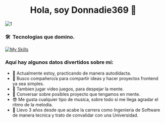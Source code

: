 <h1 align="center">Hola, soy Donnadie369 👋</h1>

![1](https://github.com/user-attachments/assets/308a234c-a69c-4e70-9144-07ab3e4e89a3)

### 🛠 &nbsp;Tecnologias que domino.
[![My Skills](https://skillicons.dev/icons?i=vscode,html,css,tailwind,bootstrap,js,ts,nodejs,react,vite,git,github)](https://skillicons.dev)

<h3> Aquí hay algunos datos divertidos sobre mí:</h3>

- 🔭 Actualmente estoy, practicando de manera autodidacta.
- 👯 Busco compañero/a para compartir ideas y hacer proyectos frontend ya sea simples.
- 👾 Tambien jugar video juegos, para despejar la mente.
- 💬 Conversar sobre posibles proyecto que tengamos en mente.
- 😎 Me gusta cualquier tipo de musica, sobre todo si me llega agradar el ritmo de la melodia.
- 🌱 Llevo 3 años desde que acabe la carrera como Ingenieria de Software de manera tecnica y trato de convalidar con una Universidad.

<!--
**Donnadie369/Donnadie369** is a ✨ _special_ ✨ repository because its `README.md` (this file) appears on your GitHub profile.

Here are some ideas to get you started:

- 🔭 I’m currently working on ...
- 🌱 I’m currently learning ...
- 👯 I’m looking to collaborate on ...
- 🤔 I’m looking for help with ...
- 💬 Ask me about ...
- 📫 How to reach me: ...
- 😄 Pronouns: ...
- ⚡ Fun fact: ...
-->
